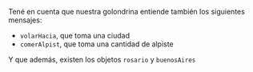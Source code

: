 Tené en cuenta que nuestra golondrina entiende también los siguientes mensajes: 

* `volarHacia`, que toma una ciudad
* `comerAlpist`, que toma una cantidad de alpiste

Y que además, existen los objetos `rosario` y `buenosAires`